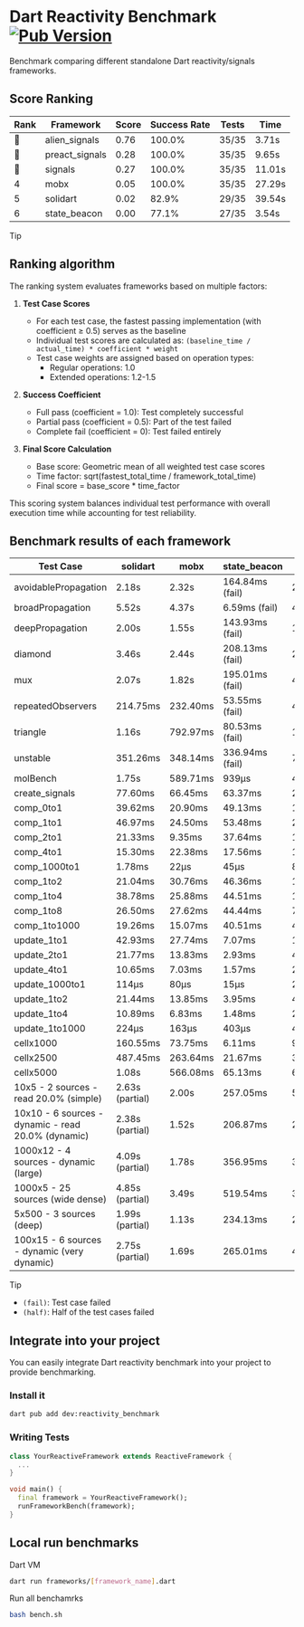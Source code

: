 # Dart Reactivity Benchmark [![Pub Version](https://img.shields.io/pub/v/reactivity_benchmark)](https://pub.dev/packages/reactivity_benchmark)

Benchmark comparing different standalone Dart reactivity/signals frameworks.

## Score Ranking

<!-- ranking start -->
| Rank | Framework | Score | Success Rate | Tests | Time |
|------|-----------|-------|--------------|-------|------|
| 🥇 | alien_signals | 0.76 | 100.0% | 35/35 | 3.71s |
| 🥈 | preact_signals | 0.28 | 100.0% | 35/35 | 9.65s |
| 🥉 | signals | 0.27 | 100.0% | 35/35 | 11.01s |
| 4 | mobx | 0.05 | 100.0% | 35/35 | 27.29s |
| 5 | solidart | 0.02 | 82.9% | 29/35 | 39.54s |
| 6 | state_beacon | 0.00 | 77.1% | 27/35 | 3.54s |

<!-- ranking end -->

> [!TIP]
> ## Ranking algorithm
>
> The ranking system evaluates frameworks based on multiple factors:
>
> 1. **Test Case Scores**
>    - For each test case, the fastest passing implementation (with coefficient ≥ 0.5) serves as the baseline
>    - Individual test scores are calculated as: `(baseline_time / actual_time) * coefficient * weight`
>    - Test case weights are assigned based on operation types:
>      - Regular operations: 1.0
>      - Extended operations: 1.2-1.5
>
> 2. **Success Coefficient**
>    - Full pass (coefficient = 1.0): Test completely successful
>    - Partial pass (coefficient = 0.5): Part of the test failed
>    - Complete fail (coefficient = 0): Test failed entirely
>
> 3. **Final Score Calculation**
>    - Base score: Geometric mean of all weighted test case scores
>    - Time factor: sqrt(fastest_total_time / framework_total_time)
>    - Final score = base_score * time_factor
>
> This scoring system balances individual test performance with overall execution time while accounting for test reliability.

## Benchmark results of each framework

<!-- test-case start -->
| Test Case | solidart | mobx | state_beacon | signals | alien_signals | preact_signals |
|---|---|---|---|---|---|---|
| avoidablePropagation | 2.18s | 2.32s | 164.84ms (fail) | 209.72ms | 189.34ms | 202.50ms |
| broadPropagation | 5.52s | 4.37s | 6.59ms (fail) | 457.50ms | 351.31ms | 457.85ms |
| deepPropagation | 2.00s | 1.55s | 143.93ms (fail) | 176.71ms | 118.07ms | 172.46ms |
| diamond | 3.46s | 2.44s | 208.13ms (fail) | 284.43ms | 237.24ms | 275.45ms |
| mux | 2.07s | 1.82s | 195.01ms (fail) | 419.66ms | 382.02ms | 386.37ms |
| repeatedObservers | 214.75ms | 232.40ms | 53.55ms (fail) | 44.84ms | 43.59ms | 41.67ms |
| triangle | 1.16s | 792.97ms | 80.53ms (fail) | 102.13ms | 86.52ms | 99.59ms |
| unstable | 351.26ms | 348.14ms | 336.94ms (fail) | 76.63ms | 59.57ms | 67.92ms |
| molBench | 1.75s | 589.71ms | 939μs | 486.13ms | 486.01ms | 483.66ms |
| create_signals | 77.60ms | 66.45ms | 63.37ms | 29.69ms | 20.28ms | 4.57ms |
| comp_0to1 | 39.62ms | 20.90ms | 49.13ms | 13.44ms | 5.04ms | 16.86ms |
| comp_1to1 | 46.97ms | 24.50ms | 53.48ms | 25.25ms | 11.41ms | 15.37ms |
| comp_2to1 | 21.33ms | 9.35ms | 37.64ms | 10.90ms | 15.15ms | 10.04ms |
| comp_4to1 | 15.30ms | 22.38ms | 17.56ms | 1.95ms | 2.48ms | 10.88ms |
| comp_1000to1 | 1.78ms | 22μs | 45μs | 8μs | 3μs | 4μs |
| comp_1to2 | 21.04ms | 30.76ms | 46.36ms | 19.73ms | 12.93ms | 19.21ms |
| comp_1to4 | 38.78ms | 25.88ms | 44.51ms | 11.60ms | 11.08ms | 20.73ms |
| comp_1to8 | 26.50ms | 27.62ms | 44.44ms | 7.03ms | 3.88ms | 7.17ms |
| comp_1to1000 | 19.26ms | 15.07ms | 40.51ms | 4.63ms | 3.48ms | 5.89ms |
| update_1to1 | 42.93ms | 27.74ms | 7.07ms | 11.29ms | 4.39ms | 8.85ms |
| update_2to1 | 21.77ms | 13.83ms | 2.93ms | 4.76ms | 2.20ms | 4.36ms |
| update_4to1 | 10.65ms | 7.03ms | 1.57ms | 2.38ms | 1.14ms | 2.19ms |
| update_1000to1 | 114μs | 80μs | 15μs | 23μs | 11μs | 21μs |
| update_1to2 | 21.44ms | 13.85ms | 3.95ms | 4.74ms | 2.28ms | 4.35ms |
| update_1to4 | 10.89ms | 6.83ms | 1.48ms | 2.38ms | 1.50ms | 2.18ms |
| update_1to1000 | 224μs | 163μs | 403μs | 45μs | 43μs | 880μs |
| cellx1000 | 160.55ms | 73.75ms | 6.11ms | 9.65ms | 9.88ms | 9.63ms |
| cellx2500 | 487.45ms | 263.64ms | 21.67ms | 31.14ms | 20.34ms | 28.43ms |
| cellx5000 | 1.08s | 566.08ms | 65.13ms | 63.76ms | 47.53ms | 66.42ms |
| 10x5 - 2 sources - read 20.0% (simple) | 2.63s (partial) | 2.00s | 257.05ms | 510.56ms | 235.14ms | 431.36ms |
| 10x10 - 6 sources - dynamic - read 20.0% (dynamic) | 2.38s (partial) | 1.52s | 206.87ms | 275.81ms | 179.82ms | 266.85ms |
| 1000x12 - 4 sources - dynamic (large) | 4.09s (partial) | 1.78s | 356.95ms | 3.64s | 290.31ms | 3.35s |
| 1000x5 - 25 sources (wide dense) | 4.85s (partial) | 3.49s | 519.54ms | 3.36s | 408.50ms | 2.51s |
| 5x500 - 3 sources (deep) | 1.99s (partial) | 1.13s | 234.13ms | 227.49ms | 196.07ms | 223.92ms |
| 100x15 - 6 sources - dynamic (very dynamic) | 2.75s (partial) | 1.69s | 265.01ms | 485.82ms | 266.52ms | 440.46ms |

<!-- test-case end -->

> [!TIP]
> - `(fail)`: Test case failed
> - `(half)`: Half of the test cases failed

## Integrate into your project

You can easily integrate Dart reactivity benchmark into your project to provide benchmarking.

### Install it

```bash
dart pub add dev:reactivity_benchmark
```

### Writing Tests

```dart
class YourReactiveFramework extends ReactiveFramework {
  ...
}

void main() {
  final framework = YourReactiveFramework();
  runFrameworkBench(framework);
}
```

## Local run benchmarks

Dart VM
```bash
dart run frameworks/[framework_name].dart
```

Run all benchamrks
```bash
bash bench.sh
```
